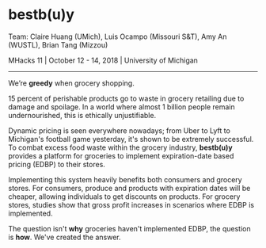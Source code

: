 # bestb(u)y

Team: Claire Huang (UMich), Luis Ocampo (Missouri S&T), Amy An (WUSTL), Brian Tang (Mizzou)

MHacks 11 | October 12 - 14, 2018 | University of Michigan

<hr>

We’re <b>greedy</b> when grocery shopping.

15 percent of perishable products go to waste in grocery retailing due to damage and spoilage. In a world where almost 1 billion people remain undernourished, this is ethically unjustifiable.

Dynamic pricing is seen everywhere nowadays; from Uber to Lyft to Michigan's football game yesterday, it's shown to be extremely successful. To combat excess food waste within the grocery industry, <b>bestb(u)y</b> provides a platform for groceries to implement expiration-date based pricing (EDBP) to their stores.

Implementing this system heavily benefits both consumers and grocery stores. For consumers, produce and products with expiration dates will be cheaper, allowing individuals to get discounts on products. For grocery stores, studies show that gross profit increases in scenarios where EDBP is implemented. 

The question isn't <b>why</b> groceries haven't implemented EDBP, the question is <b>how</b>. We've created the answer.
